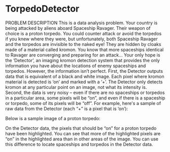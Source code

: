 TorpedoDetector
===============
PROBLEM DESCRIPTION
This is a data analysis problem. 
Your country is being attacked by aliens aboard Spaceship Ravager. Their weapon of choice is a proton torpedo. 
You could counter attack or avoid the torpedos if you knew where they were, but unfortunately, both Spaceship Ravager and the torpedos are invisible to the naked eye! They are hidden by cloaks made of a material called kromon.
You know that more spaceships identical to Ravager are converging and preparing for an attack…
Your only hope is the ‘Detector’, an imaging kromon detection system that provides the only information you have about the locations of enemy spaceships and torpedos. However, the information isn’t perfect.
First, the Detector outputs data that is equivalent of a black and white image. Each pixel where kromon material is detected is ‘on’ and marked with a ‘+’. The Detector only detects kromon at any particular point on an image, not what its intensity is. 
Second, the data is very noisy – even if there are no spaceships or torpedos in a particular area, some pixels will be “on”, and even if there is a spaceship or torpedo, some of its pixels will be “off”. For example, here's a sample of raw data from the Detector (each “+” is a pixel that is ‘on’):
 
Below is a sample image of a proton torpedo:
 
On the Detector data, the pixels that should be “on” for a proton torpedo have been highlighted. You can see that more of the highlighted pixels are “on” in the highlighted area than in other areas of the image. You can use this difference to locate spaceships and torpedos in the Detector data.
